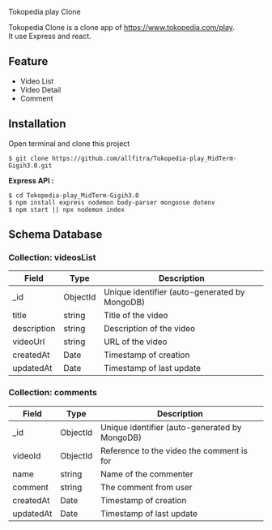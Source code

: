 Tokopedia play Clone

Tokopedia Clone is a clone app of https://www.tokopedia.com/play. <br>
It use Express and react.

## Feature

* Video List
* Video Detail
* Comment

## Installation

Open terminal and clone this project
```
$ git clone https://github.com/allfitra/Tokopedia-play_MidTerm-Gigih3.0.git
```

**Express API :**

```
$ cd Tokopedia-play_MidTerm-Gigih3.0
$ npm install express nodemon body-parser mongoose dotenv
$ npm start || npx nodemon index
```

## Schema Database

### Collection: videosList

| Field       | Type   | Description             |
|-------------|--------|-------------------------|
| _id         | ObjectId | Unique identifier (auto-generated by MongoDB) |
| title       | string | Title of the video      |
| description | string | Description of the video|
| videoUrl    | string | URL of the video        |
| createdAt   | Date   | Timestamp of creation   |
| updatedAt   | Date   | Timestamp of last update|

### Collection: comments

| Field       | Type   | Description             |
|-------------|--------|-------------------------|
| _id         | ObjectId | Unique identifier (auto-generated by MongoDB) |
| videoId     | ObjectId | Reference to the video the comment is for |
| name        | string | Name of the commenter   |
| comment     | string | The comment from user     |
| createdAt   | Date   | Timestamp of creation   |
| updatedAt   | Date   | Timestamp of last update|
